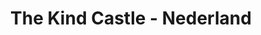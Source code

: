 ---
title: "The Kind Castle - Nederland"
url: /nederland/the-kind-castle-nederland/
shop: cannabis
---